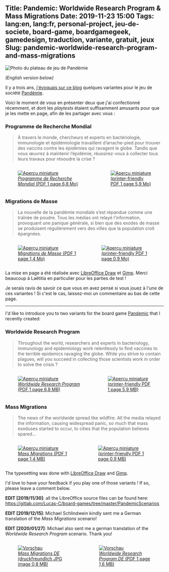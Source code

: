 Title: Pandemic: Worldwide Research Program & Mass Migrations
Date: 2019-11-23 15:00
Tags: lang:en, lang:fr, personal-project, jeu-de-societe, board-game, boardgamegeek, gamedesign, traduction, variante, gratuit, jeux
Slug: pandemic-worldwide-research-program-and-mass-migrations
---
![Photo du plateau de jeu de Pandémie](images/2019/11/Pandemic-Photo-Header.jpg)

_(English version below)_

Il y a trois ans, [j'évoquais sur ce blog](resources-pour-mr-jack-et-pandemie.html)
quelques variantes pour le jeu de société [Pandémie](https://boardgamegeek.com/boardgame/30549/pandemic).

Voici le moment de vous en présenter deux que j'ai confectionné récemment,
et dont les _playtests_ étaient suffisamment amusants pour que je les mette en page,
afin de les partager avec vous :

### Programme de Recherche Mondial

> À travers le monde, chercheurs et experts en bactériologie, immunologie et épidémiologie
> travaillent d’arrache-pied pour trouver des vaccins contre les épidémies qui ravagent le globe.
> Tandis que vous œuvrez à maintenir l’épidémie, réussirez-vous à collecter tous leurs travaux
> pour résoudre la crise ?

<div class="imgs">
  <a href="images/jeux/Pandemic Scenario Worldwide Research Program FR v1.0.pdf">
    <figure>
      <img alt="Aperçu miniature" src="images/2019/11/thumbnail_WorldwideResearchProgram.jpg">
      <figcaption><em>Programme de Recherche Mondial</em> (PDF 1 page 6,8 Mo)</figcaption>
    </figure>
  </a>
  <a href="images/jeux/Pandemic Scenario Worldwide Research Program FR v1.0 printerfriendly.pdf">
    <figure>
      <img alt="Aperçu miniature" src="images/2019/11/thumbnail_lightweigth_WorldwideResearchProgram.jpg">
      <figcaption>(printer-friendly PDF 1 page 5,9 Mo)</figcaption>
    </figure>
  </a>
</div>

### Migrations de Masse

> La nouvelle de la pandémie mondiale s’est répandue comme une traînée de poudre.
> Tous les médias ont relayé l’information, provoquant une panique générale,
> si bien que des exodes de masse se produisent régulièrement vers des villes
> que la population croit épargnées.

<div class="imgs">
  <a href="images/jeux/Pandemic Scenario Mass Migrations FR v1.0.pdf">
    <figure>
      <img alt="Aperçu miniature" src="images/2019/11/thumbnail_MassMigrations.jpg">
      <figcaption><em>Migrations de Masse</em> (PDF 1 page 1,4 Mo)</figcaption>
    </figure>
  </a>
  <a href="images/jeux/Pandemic Scenario Mass Migrations FR v1.0 printerfriendly.pdf">
    <figure>
      <img alt="Aperçu miniature" src="images/2019/11/thumbnail_lightweigth_MassMigrations.jpg">
      <figcaption>(printer-friendly PDF 1 page 0,9 Mo)</figcaption>
    </figure>
  </a>
</div>

La mise en page a été réalisée avec [LibreOffice Draw](https://libreoffice.org/discover/draw/)
et [Gimp](https://www.gimp.org). Merci beaucoup à Laëtitia en particulier pour les parties de test !

Je serais ravis de savoir ce que vous en avez pensé si vous jouez à l'une de ces variantes !
Si c'est le cas, laissez-moi un commentaire au bas de cette page.

---

I'd like to introduce you to two variants for the board game [Pandemic](https://boardgamegeek.com/boardgame/30549/pandemic)
that I recently created:

### Worldwide Research Program

> Throughout the world, researchers and experts in bacteriology, immunology and epidemiology
> work relentlessly to find vaccines to the terrible epidemics ravaging the globe.
> While you strive to contain plagues, will you succeed in collecting
> those scientists work in order to solve the crisis ?

<div class="imgs">
  <a href="images/jeux/Pandemic Scenario Worldwide Research Program EN v1.0.pdf">
    <figure>
      <img alt="Aperçu miniature" src="images/2019/11/thumbnail_WorldwideResearchProgram.jpg">
      <figcaption><em>Worldwide Research Program</em> (PDF 1 page 6,8 MB)</figcaption>
    </figure>
  </a>
  <a href="images/jeux/Pandemic Scenario Worldwide Research Program EN v1.0 printerfriendly.pdf">
    <figure>
      <img alt="Aperçu miniature" src="images/2019/11/thumbnail_lightweigth_WorldwideResearchProgram.jpg">
      <figcaption>(printer-friendly PDF 1 page 5,9 MB)</figcaption>
    </figure>
  </a>
</div>

### Mass Migrations

> The news of the worldwide spread like wildfire. All the media relayed the information,
> causing widespread panic, so much that mass exoduses started to occur,
> to cities that the population believes spared…

<div class="imgs">
  <a href="images/jeux/Pandemic Scenario Mass Migrations EN v1.0.pdf">
    <figure>
      <img alt="Aperçu miniature" src="images/2019/11/thumbnail_MassMigrations.jpg">
      <figcaption><em>Mass Migrations</em> (PDF 1 page 1,4 MB)</figcaption>
    </figure>
  </a>
  <a href="images/jeux/Pandemic Scenario Mass Migrations EN v1.0 printerfriendly.pdf">
    <figure>
      <img alt="Aperçu miniature" src="images/2019/11/thumbnail_lightweigth_MassMigrations.jpg">
      <figcaption>(printer-friendly PDF 1 page 0,9 MB)</figcaption>
    </figure>
  </a>
</div>

The typesetting was done with [LibreOffice Draw](https://libreoffice.org/discover/draw/)
and [Gimp](https://www.gimp.org).

I'd love to have your feedback if you play one of those variants !
If so, please leave a comment below.

**EDIT [2019/11/30]**: all the LibreOffice source files can be found here:
<https://gitlab.com/Lucas-C/board-games/tree/master/PandemicScenarios>

**EDIT [2019/12/15]**: Michael Schlindwein kindly sent me a German translation of the _Mass Migrations_ scenario!

**EDIT [2020/01/27]**: Michael also sent me a german translation of the _Worldwide Research Program_ scenario.
Thank you!

<div class="imgs">
  <a href="images/jeux/Pandemic Scenario Mass Migrations DE druckfreundlich.jpg">
    <figure>
      <img alt="Vorschau" src="images/jeux/Pandemic Scenario Mass Migrations DE druckfreundlich.jpg">
      <figcaption><em>Mass Migrations DE</em> (druckfreundlich JPG image 0,8 MB)</figcaption>
    </figure>
  </a>
  <a href="images/jeux/Pandemic Scenario Worldwide Research Program DE.pdf">
    <figure>
      <img alt="Vorschau" src="images/2019/11/thumbnail_WorldwideResearchProgram_DE.jpg">
      <figcaption><em>Worldwide Research Program DE</em> (PDF 1 page 1,6 MB)</figcaption>
    </figure>
  </a>
</div>

<style>
.imgs {
    display: flex;
    justify-content: center;
    align-items: center;
}
</style>
